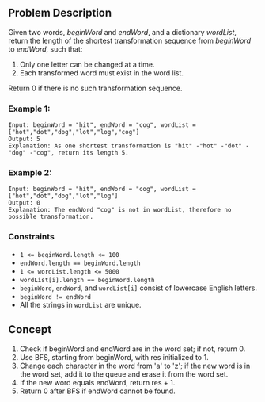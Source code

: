 ## Problem Description

Given two words, *beginWord* and *endWord*, and a dictionary *wordList*, return the length of the shortest transformation sequence from *beginWord* to *endWord*, such that:

1. Only one letter can be changed at a time.
2. Each transformed word must exist in the word list.

Return 0 if there is no such transformation sequence.

### Example 1:
```plaintext
Input: beginWord = "hit", endWord = "cog", wordList = ["hot","dot","dog","lot","log","cog"]
Output: 5
Explanation: As one shortest transformation is "hit" -"hot" -"dot" -"dog" -"cog", return its length 5.
```
### Example 2:
```plaintext
Input: beginWord = "hit", endWord = "cog", wordList = ["hot","dot","dog","lot","log"]
Output: 0
Explanation: The endWord "cog" is not in wordList, therefore no possible transformation.
```
### Constraints

- `1 <= beginWord.length <= 100`
- `endWord.length == beginWord.length`
- `1 <= wordList.length <= 5000`
- `wordList[i].length == beginWord.length`
- `beginWord`, `endWord`, and `wordList[i]` consist of lowercase English letters.
- `beginWord != endWord`
- All the strings in `wordList` are unique.

## Concept
1. Check if beginWord and endWord are in the word set; if not, return 0.
2. Use BFS, starting from beginWord, with res initialized to 1.
3. Change each character in the word from 'a' to 'z'; if the new word is in the word set, add it to the queue and erase it from the word set.
4. If the new word equals endWord, return res + 1.
5. Return 0 after BFS if endWord cannot be found.
